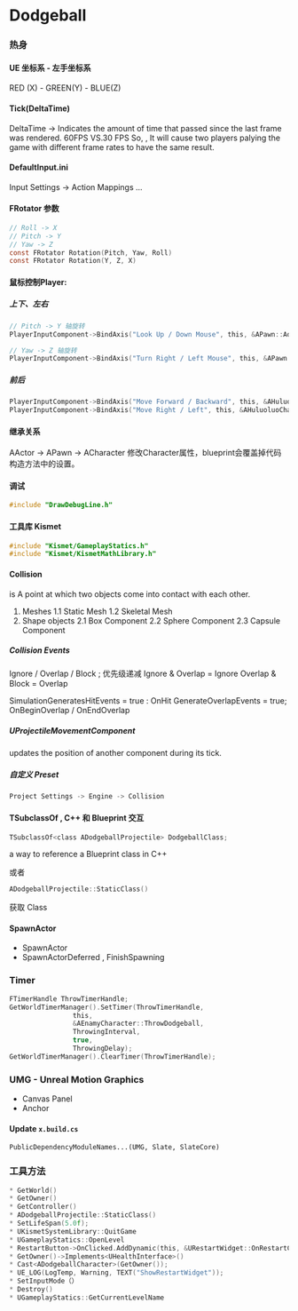 # Dodgeball

### 热身
#### UE 坐标系 - 左手坐标系
RED (X) - GREEN(Y) - BLUE(Z)  

#### Tick(DeltaTime)
DeltaTime -> Indicates the amount of time that passed since the last frame was rendered.
60FPS VS.30 FPS
So, , It will cause two players palying the game with different frame rates to have the same result.

#### DefaultInput.ini
Input Settings -> Action Mappings ...  

#### FRotator 参数
```c
// Roll -> X
// Pitch -> Y
// Yaw -> Z
const FRotator Rotation(Pitch, Yaw, Roll)
const FRotator Rotation(Y, Z, X)
```

#### 鼠标控制Player: 
##### 上下、左右
```c
// Pitch -> Y 轴旋转
PlayerInputComponent->BindAxis("Look Up / Down Mouse", this, &APawn::AddControllerPitchInput);

// Yaw -> Z 轴旋转
PlayerInputComponent->BindAxis("Turn Right / Left Mouse", this, &APawn::AddControllerYawInput);
```

##### 前后
```c
PlayerInputComponent->BindAxis("Move Forward / Backward", this, &AHuluoluoCharacter::MoveForward);
PlayerInputComponent->BindAxis("Move Right / Left", this, &AHuluoluoCharacter::MoveRight);
```

#### 继承关系
AActor -> APawn -> ACharacter
修改Character属性，blueprint会覆盖掉代码构造方法中的设置。

#### 调试
```c
#include "DrawDebugLine.h"
```

#### 工具库 Kismet
```c
#include "Kismet/GameplayStatics.h"
#include "Kismet/KismetMathLibrary.h"
```

#### Collision
is A point at which two objects come into contact with each other.

1. Meshes 
1.1 Static Mesh
1.2 Skeletal Mesh
2. Shape objects
2.1 Box Component
2.2 Sphere Component
2.3 Capsule Component

##### Collision Events
Ignore / Overlap / Block ; 优先级递减
Ignore & Overlap = Ignore
Overlap & Block = Overlap

SimulationGeneratesHitEvents = true : OnHit
GenerateOverlapEvents = true; OnBeginOverlap / OnEndOverlap

##### UProjectileMovementComponent
updates the position of another component during its tick.

##### 自定义 Preset
```c
Project Settings -> Engine -> Collision
```

#### TSubclassOf , C++ 和 Blueprint 交互
```c
TSubclassOf<class ADodgeballProjectile> DodgeballClass;
```
a way to reference a Blueprint class in C++

或者 
```c
ADodgeballProjectile::StaticClass()
```

获取 Class

#### SpawnActor
- SpawnActor
- SpawnActorDeferred , FinishSpawning

### Timer
```c
FTimerHandle ThrowTimerHandle;
GetWorldTimerManager().SetTimer(ThrowTimerHandle,
				this,
				&AEnamyCharacter::ThrowDodgeball,
				ThrowingInterval,
				true,
				ThrowingDelay);
GetWorldTimerManager().ClearTimer(ThrowTimerHandle);
```

### UMG - Unreal Motion Graphics
* Canvas Panel
* Anchor

#### Update `x.build.cs`
`PublicDependencyModuleNames...(UMG, Slate, SlateCore)`


### 工具方法
```c
* GetWorld()
* GetOwner()
* GetController()
* ADodgeballProjectile::StaticClass()
* SetLifeSpan(5.0f);
* UKismetSystemLibrary::QuitGame
* UGameplayStatics::OpenLevel
* RestartButton->OnClicked.AddDynamic(this, &URestartWidget::OnRestartClicked);
* GetOwner()->Implements<UHealthInterface>()
* Cast<ADodgeballCharacter>(GetOwner());
* UE_LOG(LogTemp, Warning, TEXT("ShowRestartWidget"));
* SetInputMode（）
* Destroy()
* UGameplayStatics::GetCurrentLevelName

```

